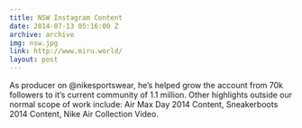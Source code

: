 ```yaml
---
title: NSW Instagram Content
date: 2014-07-13 05:16:00 Z
archive: archive
img: nsw.jpg
link: http://www.miru.world/
layout: post
---
```


As producer on @nikesportswear, he’s helped grow the account from 70k followers to it’s current community of 1.1 million. Other highlights outside our normal scope of work include: Air Max Day 2014 Content, Sneakerboots 2014 Content, Nike Air Collection Video.